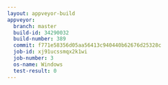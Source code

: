 ```yaml
---
layout: appveyor-build
appveyor:
  branch: master
  build-id: 34290032
  build-number: 389
  commit: f771e58356d05aa56413c940440b62676d25328c
  job-id: xj91ucssmqx2k1wi
  job-number: 3
  os-name: Windows
  test-result: 0
---
```


